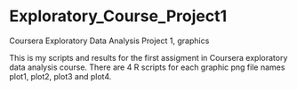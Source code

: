 # Exploratory_Course_Project1
Coursera Exploratory Data Analysis Project 1, graphics

This is my scripts and results for the first assigment in Coursera exploratory data analysis course.
There are 4 R scripts for each graphic png file names plot1, plot2, plot3 and plot4.
